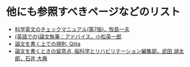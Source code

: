 # 他にも参照すべきページなどのリスト

- [科学英文のチェックマニュアル(第7版)，牧島一夫](https://www.isee.nagoya-u.ac.jp/~okumura/files/Makishima_English_v7.pdf)
- [(英語での)論文執筆：アドバイス，小松英一郎](https://wwwmpa.mpa-garching.mpg.de/~komatsu/presentation/paper-writing-tips.pdf)
- [論文を書く上での規則, Qiita](https://qiita.com/Ishotihadus/items/d6088aec3632545833e8)
- [論文を書くときの留意点, 脳科学とリハビリテーション編集部，武田 湖太郎，石井 大典](https://www.jstage.jst.go.jp/article/jrn/17/0/17_170619/_pdf/-char/ja)
